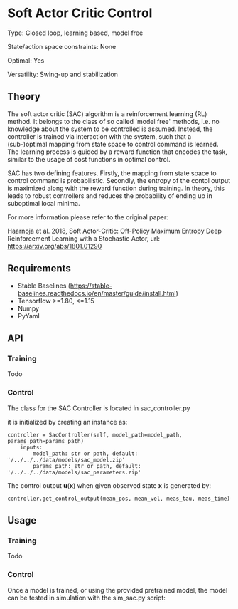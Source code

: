 # Soft Actor Critic Control #

Type: Closed loop, learning based, model free

State/action space constraints: None

Optimal: Yes

Versatility: Swing-up and stabilization

## Theory # 

The soft actor critic (SAC) algorithm is a reinforcement learning (RL) 
method. It belongs to the class of so called 'model free' 
methods, i.e. no knowledge about the system to be controlled is 
assumed. Instead, the controller is trained via interaction with 
the system, such that a (sub-)optimal mapping from state space 
to control command is learned. The learning process is guided by 
a reward function that encodes the task, similar to the usage of 
cost functions in optimal control. 

SAC has two defining features. 
Firstly, the mapping from state space to control command is probabilistic. 
Secondly, the entropy of the contol output is maximized along with the reward 
function during training.
In theory, this leads to robust controllers and reduces the probability of 
ending up in suboptimal local minima.

For more information please refer to the original paper:

Haarnoja et al. 2018, Soft Actor-Critic: Off-Policy Maximum 
Entropy Deep Reinforcement Learning with a Stochastic Actor, 
url: https://arxiv.org/abs/1801.01290

## Requirements # 
- Stable Baselines (https://stable-baselines.readthedocs.io/en/master/guide/install.html)
- Tensorflow >=1.80, <=1.15
- Numpy
- PyYaml

## API # 
### Training #
Todo

### Control # 
The class for the SAC Controller is located in 
sac_controller.py

it is initialized by creating an instance as:

    controller = SacController(self, model_path=model_path, params_path=params_path)
        inputs:
            model_path: str or path, default: '/../../../data/models/sac_model.zip'
            params_path: str or path, default: '/../../../data/models/sac_parameters.zip'

The control output $`\mathbf{u}(\mathbf{x})`$ when given observed state $`\mathbf{x}`$ 
is generated by:

    controller.get_control_output(mean_pos, mean_vel, meas_tau, meas_time)

## Usage # 
### Training #
Todo

### Control #
Once a model is trained, or using the provided pretrained model, the model 
can be tested in simulation with the sim_sac.py script:





